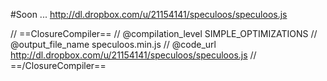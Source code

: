 #Soon ...
http://dl.dropbox.com/u/21154141/speculoos/speculoos.js

// ==ClosureCompiler==
// @compilation_level SIMPLE_OPTIMIZATIONS
// @output_file_name speculoos.min.js
// @code_url http://dl.dropbox.com/u/21154141/speculoos/speculoos.js
// ==/ClosureCompiler==